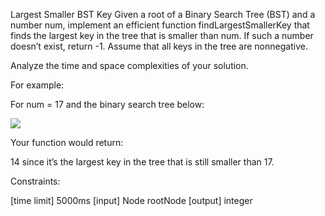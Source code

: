 Largest Smaller BST Key
Given a root of a Binary Search Tree (BST) and a number num, implement an efficient function findLargestSmallerKey that finds the largest key in the tree that is smaller than num. If such a number doesn’t exist, return -1. Assume that all keys in the tree are nonnegative.

Analyze the time and space complexities of your solution.

For example:

For num = 17 and the binary search tree below:

![](https://www.pramp.com/img/content/img_02.png)

Your function would return:

14 since it’s the largest key in the tree that is still smaller than 17.

Constraints:

[time limit] 5000ms
[input] Node rootNode
[output] integer